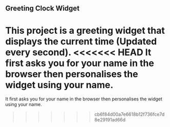## Greeting Clock Widget ##
This project is a greeting widget that displays the current time (Updated every second).
<<<<<<< HEAD
It first asks you for your name in the browser then personalises the widget using your name.
=======
It first asks you for your name in the browser then personalises the widget using your name.
>>>>>>> cb6f84d00a7e6618b12f736fce7d8e29191ad66d
